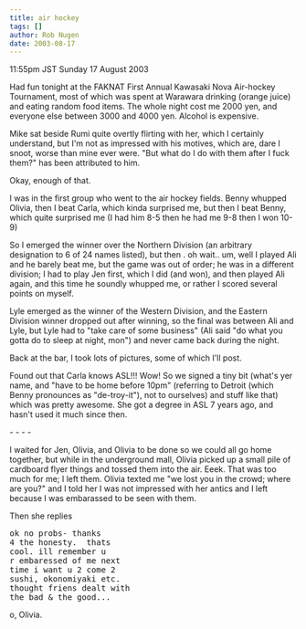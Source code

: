 ```yaml
---
title: air hockey
tags: []
author: Rob Nugen
date: 2003-08-17
---
```


<p class=date>11:55pm JST Sunday 17 August 2003</p>

<p>Had fun tonight at the FAKNAT First Annual Kawasaki Nova Air-hockey
Tournament, most of which was spent at Warawara drinking (orange
juice) and eating random food items.  The whole night cost me 2000
yen, and everyone else between 3000 and 4000 yen.  Alcohol is
expensive.</p>

<p>Mike sat beside Rumi quite overtly flirting with her, which I
certainly understand, but I'm not as impressed with his motives, which
are, dare I snoot, worse than mine ever were.  "But what do I do with
them after I fuck them?" has been attributed to him.</p>

<p>Okay, enough of that.</p>

<p>I was in the first group who went to the air hockey fields.  Benny
whupped Olivia, then I beat Carla, which kinda surprised me, but then
I beat Benny, which quite surprised me (I had him 8-5 then he had me
9-8 then I won 10-9)</p>

<p>So I emerged the winner over the Northern Division (an arbitrary
designation to 6 of 24 names listed), but then . oh wait.. um, well I
played Ali and he barely beat me, but the game was out of order; he
was in a different division; I had to play Jen first, which I did (and
won), and then played Ali again, and this time he soundly whupped me,
or rather I scored several points on myself.</p>

<p>Lyle emerged as the winner of the Western Division, and the Eastern
Division winner dropped out after winning, so the final was between
Ali and Lyle, but Lyle had to "take care of some business" (Ali said
"do what you gotta do to sleep at night, mon") and never came back
during the night.</p>

<p>Back at the bar, I took lots of pictures, some of which I'll
post.</p>

<p>Found out that Carla knows ASL!!!  Wow!  So we signed a tiny bit
(what's yer name, and "have to be home before 10pm" (referring to
Detroit (which Benny pronounces as "de-troy-it"), not to ourselves)
and stuff like that) which was pretty awesome.  She got a degree in
ASL 7 years ago, and hasn't used it much since then.</p>

<p>- - - -</p>

<p>I waited for Jen, Olivia, and Olivia to be done so we could all go
home together, but while in the underground mall, Olivia picked up a
small pile of cardboard flyer things and tossed them into the air.
Eeek.  That was too much for me; I left them.  Olivia texted me "we
lost you in the crowd; where are you?"  and I told her I was not
impressed with her antics and I left because I was embarassed to be
seen with them.</p>

<p>Then she replies</p>

<pre>
ok no probs- thanks
4 the honesty.  thats
cool. ill remember u
r embaressed of me next
time i want u 2 come 2
sushi, okonomiyaki etc.
thought friens dealt with
the bad & the good...
</pre>

<p>o, Olivia.</p>
